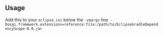 ## Usage
Add this to your `eclipse.ini` below the `-vmargs` line.
```-Dosgi.framework.extensions=reference:file:/path/to/EclipseGradleDependencyScope-0.0.jar```
